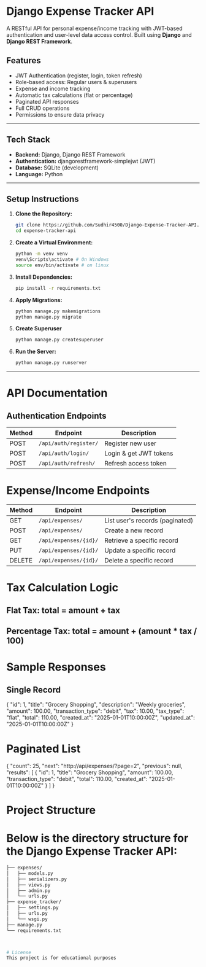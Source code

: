 # Django Expense Tracker API

A RESTful API for personal expense/income tracking with JWT-based authentication and user-level data access control. Built using **Django** and **Django REST Framework**.

## Features

- JWT Authentication (register, login, token refresh)
- Role-based access: Regular users & superusers
- Expense and income tracking
- Automatic tax calculations (flat or percentage)
- Paginated API responses
- Full CRUD operations
- Permissions to ensure data privacy

---

## Tech Stack

- **Backend:** Django, Django REST Framework
- **Authentication:** djangorestframework-simplejwt (JWT)
- **Database:** SQLite (development)
- **Language:** Python 

---

## Setup Instructions

1. **Clone the Repository:**

   ```bash
   git clone https://github.com/Sudhir4500/Django-Expense-Tracker-API.git
   cd expense-tracker-api

2. **Create a Virtual Environment:**
    ```bash
    python -m venv venv
    venv\Scripts\activate # On Windows
    source env/bin/activate # on linux

3. **Install Dependencies:**
    ```bash
    pip install -r requirements.txt

4. **Apply Migrations:**
    ```bash
    python manage.py makemigrations
    python manage.py migrate

5. **Create Superuser**
    ```bash
    python manage.py createsuperuser
6. **Run the Server:**
    ```bash
    python manage.py runserver

---

# API Documentation
## Authentication Endpoints
| Method | Endpoint              | Description            |
| ------ | --------------------- | ---------------------- |
| POST   | `/api/auth/register/` | Register new user      |
| POST   | `/api/auth/login/`    | Login & get JWT tokens |
| POST   | `/api/auth/refresh/`  | Refresh access token   |

# Expense/Income Endpoints
| Method | Endpoint              | Description                     |
| ------ | --------------------- | ------------------------------- |
| GET    | `/api/expenses/`      | List user's records (paginated) |
| POST   | `/api/expenses/`      | Create a new record             |
| GET    | `/api/expenses/{id}/` | Retrieve a specific record      |
| PUT    | `/api/expenses/{id}/` | Update a specific record        |
| DELETE | `/api/expenses/{id}/` | Delete a specific record        |

# Tax Calculation Logic
## Flat Tax: total = amount + tax
## Percentage Tax: total = amount + (amount * tax / 100)

# Sample Responses
## Single Record
{
  "id": 1,
  "title": "Grocery Shopping",
  "description": "Weekly groceries",
  "amount": 100.00,
  "transaction_type": "debit",
  "tax": 10.00,
  "tax_type": "flat",
  "total": 110.00,
  "created_at": "2025-01-01T10:00:00Z",
  "updated_at": "2025-01-01T10:00:00Z"
}

# Paginated List
{
  "count": 25,
  "next": "http://api/expenses/?page=2",
  "previous": null,
  "results": [
    {
      "id": 1,
      "title": "Grocery Shopping",
      "amount": 100.00,
      "transaction_type": "debit",
      "total": 110.00,
      "created_at": "2025-01-01T10:00:00Z"
    }
  ]
}



# Project Structure
# Below is the directory structure for the Django Expense Tracker API:

```bash
├── expenses/
│   ├── models.py
│   ├── serializers.py
│   ├── views.py
│   ├── admin.py
│   └── urls.py
├── expense_tracker/
│   ├── settings.py
│   ├── urls.py
│   └── wsgi.py
├── manage.py
└── requirements.txt



# License
This project is for educational purposes







